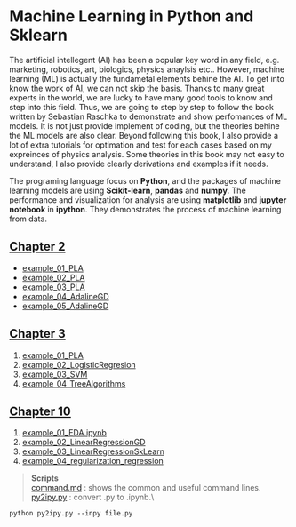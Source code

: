 # Machine Learning in Python and Sklearn
The artificial intellegent (AI) has been a popular key word in any field, e.g. marketing, robotics, art, biologics, physics anaylsis etc.. However, machine learning (ML) is actually the fundametal elements behine the AI. To get into know the work of AI, we can not skip the basis. Thanks to many great experts in the world, we are lucky to have many good tools to know and step into this field. Thus, we are going to step by step to follow the book written by Sebastian Raschka to demonstrate and show perfomances of ML models. It is not just provide implement of coding, but the theories behine the ML models are also clear. Beyond following this book, I also provide a lot of extra tutorials for optimation and test for each cases based on my expreinces of physics analysis. Some theories in this book may not easy to understand, I also provide clearly derivations and examples if it needs.

The programing language focus on **Python**, and the packages of machine learning models are using **Scikit-learn**, **pandas** and **numpy**. The performance and visualization for analysis are using **matplotlib** and **jupyter notebook** in **ipython**. They demonstrates the process of machine learning from data.

## [Chapter 2](Chapter_02)
* [example_01_PLA](Chapter_02/example_01_PLA.ipynb)
* [example_02_PLA](Chapter_02/example_02_PLA.ipynb)
* [example_03_PLA](Chapter_02/example_03_PLA.ipynb)
* [example_04_AdalineGD](Chapter_02/example_04_AdalineGD.ipynb)
* [example_05_AdalineGD](Chapter_02/example_05_AdalineGD.ipynb)

## [Chapter 3](Chapter_03)
1. [example_01_PLA](Chapter_03/example_01_PLA.ipynb)
2. [example_02_LogisticRegresion](Chapter_03/example_02_LogisticRegresion.ipynb)
3. [example_03_SVM](Chapter_03/example_03_SVM.ipynb)
4. [example_04_TreeAlgorithms](Chapter_03/example_04_TreeAlgorithms.ipynb)


## [Chapter 10](Chapter_10)
1. [example_01_EDA.ipynb](Chapter_10/example_01_EDA.ipynb)
2. [example_02_LinearRegressionGD](Chapter_10/example_02_LinearRegressionGD.ipynb)
3. [example_03_LinearRegressionSkLearn](Chapter_10/example_03_LinearRegressionSkLearn.ipynb)
4. [example_04_regularization_regression](Chapter_10/example_04_regularization_regression.ipynb)

> **Scripts** \
> [command.md](command.md) : shows the common and useful command lines. \
> [py2ipy.py](py2ipy.py) : convert .py to .ipynb.\
  ```
  python py2ipy.py --inpy file.py
  ```
